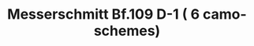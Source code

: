 ---
layout: product
title: "Messerschmitt Bf.109 D-1 ( 6 camo-schemes)"
price: "4200" 
desc: "Maketa"
img_path: "/assets/img/MSVIT4806.webp"
brand: "ModelSvit"
available: false
special_offer: false
new: false
soon: true
cat: "010000"
subcat: "015600"
subsubcat: "0N/A"
sifra: "MSVIT4806"
popular: false
---